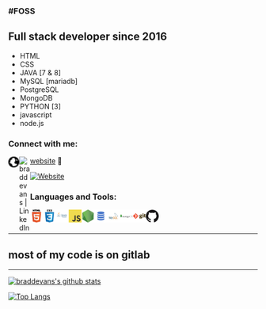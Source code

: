 ### #FOSS
## Full stack developer since 2016
 - HTML 
 - CSS 
 - JAVA [7 & 8]
 - MySQL [mariadb]
 - PostgreSQL 
 - MongoDB 
 - PYTHON [3]
 - javascript
 - node.js

### Connect with me:

[<img align="left" alt="breadhub.co.uk" width="22px" src="https://raw.githubusercontent.com/iconic/open-iconic/master/svg/globe.svg" />][website]
[<img align="left" alt="braddevans | LinkedIn" width="22px" src="https://cdn.jsdelivr.net/npm/simple-icons@v3/icons/linkedin.svg" />][linkedin]
[website] 👋

[![Website](https://img.shields.io/badge/website-breadhub.co.uk-blue?style=for-the-badge)](https://breadhub.co.uk)
<br />

### Languages and Tools:

<img align="left" alt="HTML5" width="26px" src="https://raw.githubusercontent.com/github/explore/80688e429a7d4ef2fca1e82350fe8e3517d3494d/topics/html/html.png" />
<img align="left" alt="CSS3" width="26px" src="https://raw.githubusercontent.com/github/explore/80688e429a7d4ef2fca1e82350fe8e3517d3494d/topics/css/css.png" />
<img align="left" alt="Java" width="26px" src="https://raw.githubusercontent.com/github/explore/80688e429a7d4ef2fca1e82350fe8e3517d3494d/topics/java/java.png" />
<img align="left" alt="JavaScript" width="26px" src="https://raw.githubusercontent.com/github/explore/80688e429a7d4ef2fca1e82350fe8e3517d3494d/topics/javascript/javascript.png" />
<img align="left" alt="Node.js" width="26px" src="https://raw.githubusercontent.com/github/explore/80688e429a7d4ef2fca1e82350fe8e3517d3494d/topics/nodejs/nodejs.png" />
<img align="left" alt="SQL" width="26px" src="https://raw.githubusercontent.com/github/explore/80688e429a7d4ef2fca1e82350fe8e3517d3494d/topics/sql/sql.png" />
<img align="left" alt="MySQL" width="26px" src="https://raw.githubusercontent.com/github/explore/80688e429a7d4ef2fca1e82350fe8e3517d3494d/topics/mysql/mysql.png" />
<img align="left" alt="MongoDB" width="26px" src="https://raw.githubusercontent.com/github/explore/80688e429a7d4ef2fca1e82350fe8e3517d3494d/topics/mongodb/mongodb.png" />
<img align="left" alt="Git" width="26px" src="https://raw.githubusercontent.com/github/explore/80688e429a7d4ef2fca1e82350fe8e3517d3494d/topics/git/git.png" />
<img align="left" alt="GitHub" width="26px" src="https://raw.githubusercontent.com/github/explore/78df643247d429f6cc873026c0622819ad797942/topics/github/github.png" />

<br />
<br />

---

## most of my code is on gitlab

---

[![braddevans's github stats](https://github-readme-stats.vercel.app/api?username=braddevans&count_private=true&)](https://github.com/braddevans)

[![Top Langs](https://github-readme-stats.vercel.app/api/top-langs/?username=braddevans)](https://github.com/braddevans)

[website]: https://breadhub.co.uk
[youtube]: https://youtube.com/braddevans
[linkedin]: https://linkedin.com/in/braddevans

